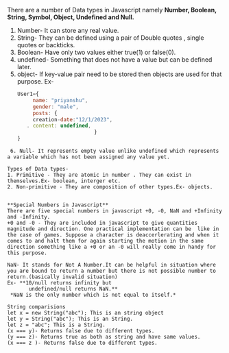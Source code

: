 There are a number of Data types in Javascript namely **Number, Boolean, String,  Symbol, Object, Undefined and Null.**
 1. Number- It can store any real value.
 3. String- They can be defined using a pair of Double quotes , single quotes or backticks.
 4. Boolean- Have only two values either true(1) or false(0).
 5. undefined- Something that does not have a value but can be defined later.
 6. object- If key-value pair need to be stored then objects are used for that purpose.
      Ex-
      ```js
    User1={
           name: "priyanshu",
           gender: "male",
           posts: {
           creation-date:"12/1/2023",
         . content: undefined,
                               }
      }
```
 6. Null- It represents empty value unlike undefined which represents a variable which has not been assigned any value yet.

Types of Data types-
1. Primitive - They are atomic in number . They can exist in themselves.Ex- boolean, interger etc.
2. Non-primitive - They are composition of other types.Ex- objects.


**Special Numbers in Javascript**
There are five special numbers in javascript +0, -0, NaN and +Infinity and -Infinity.
+0 and -0 - They are included in javascript to give quantities magnitude and direction. One practical implementation can be  like in the case of games. Suppose a character is deaccerlerating and when it comes to and halt them for again starting the motion in the same direction something like a +0 or an -0 will really come in handy for this purpose.

NaN- It stands for Not A Number.It can be helpful in situation where you are bound to return a number but there is not possible number to return.(basically invalid situation)
Ex- **10/null returns infinity but
       undefined/null returns NaN.**
 *NaN is the only number which is not equal to itself.*

String comparisions
let x = new String("abc"); This is an string object
let y = String("abc"); This is an String.
let z = "abc"; This is a String.
(x === y)- Returns false due to different types.
(y === z)- Returns true as both as string and have same values.
(x === z )- Returns false due to different types.

